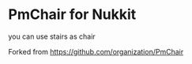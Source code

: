 # PmChair for Nukkit
you can use stairs as chair

Forked from https://github.com/organization/PmChair
